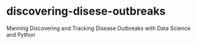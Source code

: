 # discovering-disese-outbreaks
Manning Discovering and Tracking Disease Outbreaks with Data Science and Python
